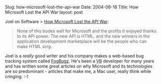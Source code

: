 Slug: how-microsoft-lost-the-api-war
Date: 2004-06-18
Title: How Microsoft Lost the API War
layout: post

Joel on Software > <a href="http://www.joelonsoftware.com/articles/APIWar.html">How Microsoft Lost the API War</a>:
>None of this bodes well for Microsoft and the profits it enjoyed thanks to its API power. The new API is HTML, and the new winners in the application development marketplace will be the people who can make HTML sing.

Joel is a *really* good writer and his company makes a web-based bug tracking system called <a href="http://www.fogcreek.com/FogBUGZ">FogBugz</a>. He&#39;s been a <abbr title="(Microsoft&#39;s) Visual Basic">VB</abbr> developer for many years and has written some great articles on why Microsoft and its  technologies are so predominant - articles that make me, a Mac user, really think while cringing. :-)
